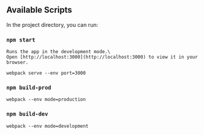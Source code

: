 ## Available Scripts

In the project directory, you can run:

### `npm start`
    Runs the app in the development mode.\
    Open [http://localhost:3000](http://localhost:3000) to view it in your browser.
 `webpack serve --env port=3000`

### `npm build-prod`
 `webpack --env mode=production`

### `npm build-dev`
`webpack --env mode=development`